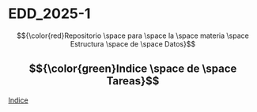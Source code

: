 # EDD_2025-1
$${\color{red}Repositorio \space para \space la \space materia \space Estructura \space de \space Datos}$$
## $${\color{green}Indice \space de \space Tareas}$$
[Indice](https://github.com/kno4/EDD_2025-1/blob/main/Tareas/INDICE_TAREAS.md)
